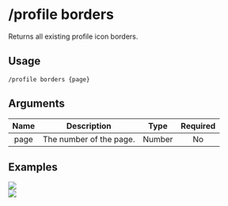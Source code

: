 # /profile borders

Returns all existing profile icon borders.

## Usage

```
/profile borders {page}
```

## Arguments

| Name | Description             | Type   | Required |
| :--: | :---------------------: | :----: | :------: |
| page | The number of the page. | Number | No       |

## Examples

<img src="https://github.com/user-attachments/assets/31e1b800-9d3c-4acc-95bb-3372ccfbca0d" class="rounded-corners">\
<img src="https://github.com/user-attachments/assets/6c26f70f-396b-4774-b86a-d63023c77b8a" class="rounded-corners">